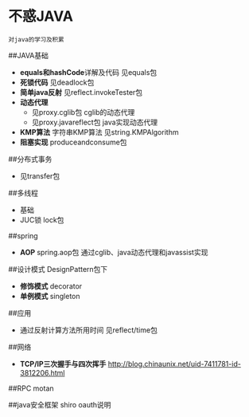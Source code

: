 # 不惑JAVA
    对java的学习及积累

##JAVA基础

- **equals和hashCode**详解及代码 见equals包
- **死锁代码** 见deadlock包
- **简单java反射** 见reflect.invokeTester包
- **动态代理**
    - 见proxy.cglib包 cglib的动态代理
    - 见proxy.javareflect包 java实现动态代理
- **KMP算法** 字符串KMP算法 见string.KMPAlgorithm
- **阻塞实现** produceandconsume包

##分布式事务
- 见transfer包

##多线程
- 基础
- JUC锁 lock包

##spring
- **AOP** spring.aop包 通过cglib、java动态代理和javassist实现

##设计模式
DesignPattern包下
- **修饰模式** decorator
- **单例模式** singleton

##应用
- 通过反射计算方法所用时间 见reflect/time包

##网络
- **TCP/IP三次握手与四次挥手** http://blog.chinaunix.net/uid-7411781-id-3812206.html

##RPC
motan

##java安全框架
shiro oauth说明
